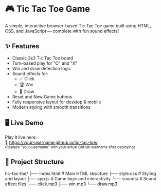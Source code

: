 # 🎮 Tic Tac Toe Game

A simple, interactive browser-based Tic Tac Toe game built using HTML, CSS, and JavaScript — complete with fun sound effects!

## ✨ Features

- Classic 3x3 Tic Tac Toe board
- Turn-based play for "O" and "X"
- Win and draw detection logic
- Sound effects for:
  - ✅ Click
  - 🏆 Win
  - 🤝 Draw
- Reset and New Game buttons
- Fully responsive layout for desktop & mobile
- Modern styling with smooth transitions

## 🖥️ Live Demo

Play it live here:  
🔗 https://your-username.github.io/tic-tac-toe/  
<sub>(Replace "your-username" with your actual GitHub username after deploying)</sub>

## 📁 Project Structure
tic-tac-toe/
├── index.html # Main HTML structure
├── style.css # Styling and layout
├── app.js # Game logic and interactivity
└── sounds/ # Sound effect files
├── click.mp3
├── win.mp3
└── draw.mp3

